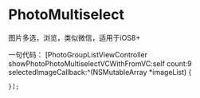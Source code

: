 # PhotoMultiselect
图片多选，浏览，类似微信，适用于iOS8+

一句代码：
  [PhotoGroupListViewController showPhotoPhotoMultiselectVCWithFromVC:self count:9 selectedImageCallback:^(NSMutableArray *imageList) {
       
    }];
